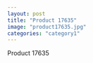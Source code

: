 ```yaml
---
layout: post
title: "Product 17635"
image: "product17635.jpg"
categories: "category1"
---
```

Product 17635
